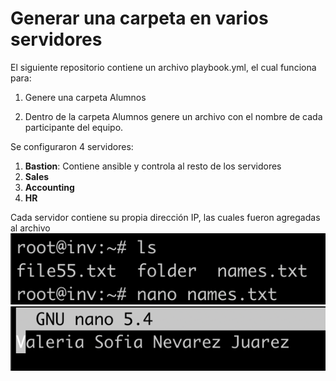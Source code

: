 # Generar una carpeta en varios servidores

El siguiente repositorio contiene un archivo playbook.yml, el cual funciona para:

1) Genere una carpeta Alumnos

2) Dentro de la carpeta Alumnos genere un archivo con el nombre de cada participante del equipo.

Se configuraron 4 servidores:
1. **Bastion**: Contiene ansible y controla al resto de los servidores
2. **Sales**
3. **Accounting**
4. **HR**


Cada servidor contiene su propia dirección IP, las cuales fueron agregadas al archivo ![Image](images/FILE.png)	
![Image](images/NAMES.png)	